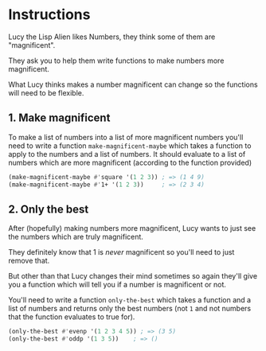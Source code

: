 # Instructions

Lucy the Lisp Alien likes Numbers, they think some of them are "magnificent".

They ask you to help them write functions to make numbers more magnificent.

What Lucy thinks makes a number magnificent can change so the functions will need to be flexible.

## 1. Make magnificent

To make a list of numbers into a list of more magnificent numbers you'll need to write a function `make-magnificent-maybe` which takes a function to apply to the numbers and a list of numbers.
It should evaluate to a list of numbers which are more magnificent (according to the function provided)

```lisp
(make-magnificent-maybe #'square '(1 2 3)) ; => (1 4 9)
(make-magnificent-maybe #'1+ '(1 2 3))     ; => (2 3 4)
```

## 2. Only the best

After (hopefully) making numbers more magnificent, Lucy wants to just see the numbers which are truly magnificent.

They definitely know that 1 is *never* magnificent so you'll need to just remove that.

But other than that Lucy changes their mind sometimes so again they'll give you a function which will tell you if a number is magnificent or not.

You'll need to write a function `only-the-best` which takes a function and a list of numbers and returns only the best numbers (not `1` and not numbers that the function evaluates to true for).

```lisp
(only-the-best #'evenp '(1 2 3 4 5)) ; => (3 5)
(only-the-best #'oddp '(1 3 5))    ; => ()
```
